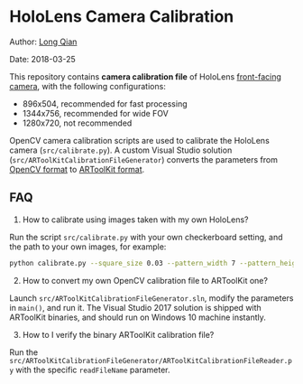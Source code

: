 HoloLens Camera Calibration
===
Author: [Long Qian](http://longqian.me/aboutme)

Date: 2018-03-25

This repository contains **camera calibration file** of HoloLens [front-facing camera](https://developer.microsoft.com/en-us/windows/holographic/locatable_camera), with the following configurations:

* 896x504, recommended for fast processing
* 1344x756, recommended for wide FOV
* 1280x720, not recommended

OpenCV camera calibration scripts are used to calibrate the HoloLens camera (```src/calibrate.py```).  A custom Visual Studio solution (```src/ARToolKitCalibrationFileGenerator```) converts the parameters from [OpenCV format](https://docs.opencv.org/3.1.0/dc/dbb/tutorial_py_calibration.html) to [ARToolKit format](https://artoolkit.org/documentation/doku.php?id=2_Configuration:config_camera_calibration).

## FAQ

1. How to calibrate using images taken with my own HoloLens?

Run the script ```src/calibrate.py``` with your own checkerboard setting, and the path to your own images, for example:
```bash
python calibrate.py --square_size 0.03 --pattern_width 7 --pattern_height 5 PATH/TO/IMAGE/*.jpg
```

2. How to convert my own OpenCV calibration file to ARToolKit one?

Launch ```src/ARToolKitCalibrationFileGenerator.sln```, modify the parameters in ```main()```, and run it. The Visual Studio 2017 solution is shipped with ARToolKit binaries, and should run on Windows 10 machine instantly.

3. How to I verify the binary ARToolKit calibration file?

Run the ```src/ARToolKitCalibrationFileGenerator/ARToolKitCalibrationFileReader.py``` with the specific ```readFileName``` parameter.



